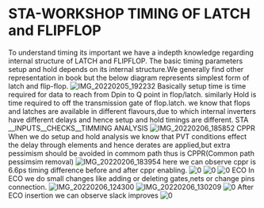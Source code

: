 # STA-WORKSHOP TIMING OF LATCH and FLIPFLOP
To understand timing its important we have a indepth knowledge regarding internal structure of LATCH and FLIPFLOP.
The basic timing parameters setup and hold depends on its internal structure.We generally find other representation in book but the below diagram represents simplest form of latch and flip-flop.
![IMG_20220205_192232](https://user-images.githubusercontent.com/99008175/152646330-27d62f62-92fb-413c-a2ca-0a9f956552d0.jpg)
Basically setup time is time required for data to reach from Dpin to Q point in flop/latch.
similarly Hold is time required to off the transmission gate of flop.latch.
we know that flops and latches are available in different flavours,due to which internal inverters have different delays and hence setup and hold timings are different. 
STA __INPUTS__CHECKS__TIMMING ANALYSIS
![IMG_20220206_185852](https://user-images.githubusercontent.com/99008175/152683532-4fdaf796-de07-4792-9729-babc99b24dc4.jpg)
CPPR
When we do setup and hold analysis we know that PVT conditions effect the delay through elements and hence derates are applied,but extra pessimism should be avoided in commom path thus is CPPR(Common path pessimsim removal)
![IMG_20220206_183954](https://user-images.githubusercontent.com/99008175/152683127-3c72cf8e-d2d4-4e77-92b8-5234539ded01.jpg)
here we can observe cppr is 6.6ps timing difference before and after cppr enabling.
![0](https://user-images.githubusercontent.com/99008175/152683642-6c4cb64f-09c2-4966-bd02-61cb5ba5847b.jpg)
![0](https://user-images.githubusercontent.com/99008175/152683634-12dcd72f-e33d-44a1-b663-9cc9a851c5dc.jpg)
![0](https://user-images.githubusercontent.com/99008175/152683734-102a6588-51be-40bc-be40-f0a7e22b709e.jpg)
ECO
In ECO we do small changes like adding or deleting gates,nets or change pins connection.
![IMG_20220206_124300](https://user-images.githubusercontent.com/99008175/152683861-c41986bc-65fe-4284-b72d-06eb5bbf5ba5.jpg)
![IMG_20220206_130209](https://user-images.githubusercontent.com/99008175/152683863-6f0f9db3-e6a4-4952-8fba-3b8245bceb0d.jpg)
![0](https://user-images.githubusercontent.com/99008175/152683908-06deb7dd-3298-4de4-b4b0-3854bdc2f27e.jpg)
After ECO insertion we can observe slack improves
![0](https://user-images.githubusercontent.com/99008175/152683924-df5a2d62-b07c-47f6-8d56-f795abd23dbb.jpg)
